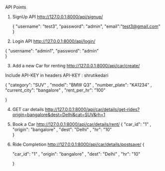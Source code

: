 API Points

1. SignUp API
   http://127.0.0.1:8000/api/signup/

    {
      "username": "test3",
      "password": "admin",
      "email":"test3@gmail.com"
    }
   
2.  Login API
  http://127.0.0.1:8000/api/login/

   {
    "username": "admin1",
    "password": "admin"  
   }
  
3.  Add a new Car for renting
   http://127.0.0.1:8000/api/car/create/

   Include API-KEY in headers
   API-KEY : shrutikedari

    
   {
    "category": 
        "SUV"
    ,
    "model": 
        "BMW Q3"
    ,
    "number_plate": 
        "KA1234"
   ,
    "current_city": 
        "bangalore"
    ,
    "rent_per_hr": 
        "100"
    
   }

4. GET car details
   http://127.0.0.1:8000/api/car/details/get-rides?origin=bangalore&dest=Delhi&cat=SUV&rh=1

5. Book a Car
   http://127.0.0.1:8000/api/car/details/rent/
   {
    "car_id": 
        "1"
    ,
    "origin": 
        "bangalore"
    ,
    "dest": 
        "Delhi"
    ,
    "hr":  "10"    
   }

6. Ride Completion
   http://127.0.0.1:8000/api/car/details/postsave/
   {

    "car_id": 
        "1"
    ,
    "origin": 
        "bangalore"
    ,
    "dest": 
        "Delhi"
    ,
    "hr":  "10"
    
   }

 
